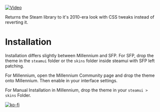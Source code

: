 <!-- div style="color:red; border:10px; font-size:48px">Test</div -->
<!-- style> .addon-details-segment { background: black !important; } </style -->

<div class="c-block">

[![Video](https://user-images.githubusercontent.com/65731940/125979354-e86bb0ec-40d1-45af-b755-45e70f8cf844.png)](https://www.youtube.com/watch?v=IoKg5fYlZLs)

Returns the Steam library to it's 2010-era look with CSS tweaks instead of reverting it.

</div>

# Installation

Installation differs slightly between Millennium and SFP. For SFP, drop the theme in the `steamui` folder or the `skins` folder inside steamui with SFP left patching. 

For Millennium, open the Millennium Community page and drop the theme onto Millennium. Then enable in your interface settings.

For Manual Installation in Millennium, drop the theme in your `steamui > skins` Folder.

[![ko-fi](https://ko-fi.com/img/githubbutton_sm.svg)](https://ko-fi.com/N4N1KXPVY)

<!-- style>
  
  /* These are styles for the theme page on Millennium. You can see this on github */
  
  .c-block {
    background: black;
  }

  .addon-details-segment {
    background: none !important;
    box-shadow: none !important;
    padding: 0 !important;
    border-radius: 0 !important;
}

  .markdown-body h1 {
    border: none !important;
}

.addon-backdrop {
    opacity: 1 !important;
    -webkit-mask: none !important;
    height: 720px !important;
    width: 100% !important;
    object-position: bottom left !important;
}

footer#section-footer {
    background: black !important;
}

body {
  background: black !important;
}
  
</style -->
